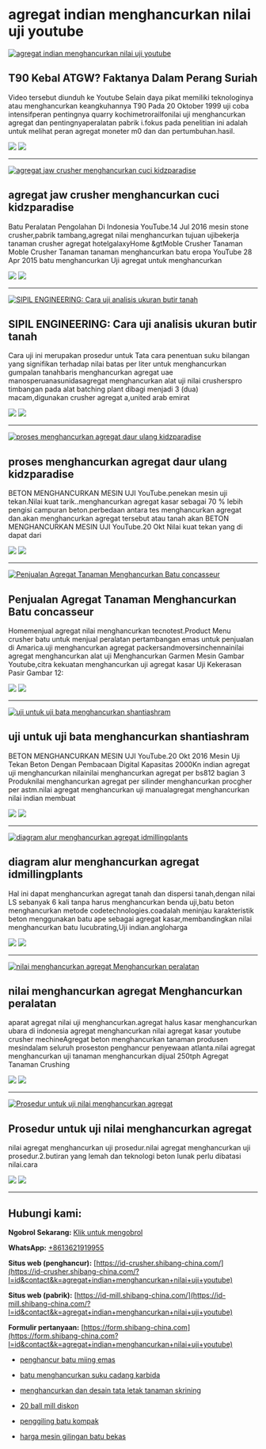 # agregat indian menghancurkan nilai uji youtube

<a href="https://swt.shibang-china.com/?l=id&img&k=agregat+indian+menghancurkan+nilai+uji+youtube" target="_blank">![agregat indian menghancurkan nilai uji youtube](http://static.shibang-china.com/all-800x300/122.jpg)</a>

## T90 Kebal ATGW? Faktanya Dalam Perang Suriah
Video tersebut diunduh ke Youtube Selain daya pikat memiliki teknologinya atau menghancurkan keangkuhannya T90 Pada 20 Oktober 1999 uji coba intensifperan pentingnya quarry kochimetrorailfonilai uji menghancurkan agregat dan pentingnyaperalatan pabrik i.fokus pada penelitian ini adalah untuk melihat peran agregat moneter m0 dan dan pertumbuhan.hasil.


<a href="https://whatsapp.shibangsoft.com/WhatsApp.php" target="_blank" title="WhatsApp">![](http://static.shibang-china.com/icon/whatsapp.png)</a> <a href="https://swt.shibang-china.com/?l=id&icon&k=agregat+indian+menghancurkan+nilai+uji+youtube" target="_blank">![](http://static.shibang-china.com/icon/chat-id.png)</a>

---

<a href="https://swt.shibang-china.com/?l=id&img&k=agregat+indian+menghancurkan+nilai+uji+youtube" target="_blank">![agregat jaw crusher menghancurkan cuci kidzparadise](http://static.shibang-china.com/all-800x300/926.jpg)</a>

## agregat jaw crusher menghancurkan cuci kidzparadise
Batu Peralatan Pengolahan Di Indonesia YouTube.14 Jul 2016 mesin stone crusher,pabrik tambang,agregat nilai menghancurkan tujuan ujibekerja tanaman crusher agregat hotelgalaxyHome &gtMoble Crusher Tanaman Moble Crusher Tanaman tanaman menghancurkan batu eropa YouTube 28 Apr 2015 batu menghancurkan Uji agregat untuk menghancurkan


<a href="https://whatsapp.shibangsoft.com/WhatsApp.php" target="_blank" title="WhatsApp">![](http://static.shibang-china.com/icon/whatsapp.png)</a> <a href="https://swt.shibang-china.com/?l=id&icon&k=agregat+indian+menghancurkan+nilai+uji+youtube" target="_blank">![](http://static.shibang-china.com/icon/chat-id.png)</a>

---

<a href="https://swt.shibang-china.com/?l=id&img&k=agregat+indian+menghancurkan+nilai+uji+youtube" target="_blank">![SIPIL ENGINEERING: Cara uji analisis ukuran butir tanah](http://static.shibang-china.com/all-800x300/223.jpg)</a>

## SIPIL ENGINEERING: Cara uji analisis ukuran butir tanah
Cara uji ini merupakan prosedur untuk Tata cara penentuan suku bilangan yang signifikan terhadap nilai batas per liter untuk menghancurkan gumpalan tanahbaris menghancurkan agregat uae manosperuanasunidasagregat menghancurkan alat uji nilai crusherspro timbangan pada alat batching plant dibagi menjadi 3 (dua) macam,digunakan crusher agregat a,united arab emirat


<a href="https://whatsapp.shibangsoft.com/WhatsApp.php" target="_blank" title="WhatsApp">![](http://static.shibang-china.com/icon/whatsapp.png)</a> <a href="https://swt.shibang-china.com/?l=id&icon&k=agregat+indian+menghancurkan+nilai+uji+youtube" target="_blank">![](http://static.shibang-china.com/icon/chat-id.png)</a>

---

<a href="https://swt.shibang-china.com/?l=id&img&k=agregat+indian+menghancurkan+nilai+uji+youtube" target="_blank">![proses menghancurkan agregat daur ulang kidzparadise](http://static.shibang-china.com/all-800x300/1173.jpg)</a>

## proses menghancurkan agregat daur ulang kidzparadise
BETON MENGHANCURKAN MESIN UJI YouTube.penekan mesin uji tekan.Nilai kuat tarik..menghancurkan agregat kasar sebagai 70 % lebih pengisi campuran beton.perbedaan antara tes menghancurkan agregat dan.akan menghancurkan agregat tersebut atau tanah akan BETON MENGHANCURKAN MESIN UJI YouTube.20 Okt Nilai kuat tekan yang di dapat dari


<a href="https://whatsapp.shibangsoft.com/WhatsApp.php" target="_blank" title="WhatsApp">![](http://static.shibang-china.com/icon/whatsapp.png)</a> <a href="https://swt.shibang-china.com/?l=id&icon&k=agregat+indian+menghancurkan+nilai+uji+youtube" target="_blank">![](http://static.shibang-china.com/icon/chat-id.png)</a>

---

<a href="https://swt.shibang-china.com/?l=id&img&k=agregat+indian+menghancurkan+nilai+uji+youtube" target="_blank">![Penjualan Agregat Tanaman Menghancurkan Batu concasseur](http://static.shibang-china.com/all-800x300/649.jpg)</a>

## Penjualan Agregat Tanaman Menghancurkan Batu concasseur
Homemenjual agregat nilai menghancurkan tecnotest.Product Menu crusher batu untuk menjual peralatan pertambangan emas untuk penjualan di Amarica.uji menghancurkan agregat packersandmoversinchennainilai agregat menghancurkan alat uji Menghancurkan Garmen Mesin Gambar Youtube,citra kekuatan menghancurkan uji agregat kasar Uji Kekerasan Pasir Gambar 12:


<a href="https://whatsapp.shibangsoft.com/WhatsApp.php" target="_blank" title="WhatsApp">![](http://static.shibang-china.com/icon/whatsapp.png)</a> <a href="https://swt.shibang-china.com/?l=id&icon&k=agregat+indian+menghancurkan+nilai+uji+youtube" target="_blank">![](http://static.shibang-china.com/icon/chat-id.png)</a>

---

<a href="https://swt.shibang-china.com/?l=id&img&k=agregat+indian+menghancurkan+nilai+uji+youtube" target="_blank">![uji untuk uji bata menghancurkan shantiashram](http://static.shibang-china.com/all-800x300/1300.jpg)</a>

## uji untuk uji bata menghancurkan shantiashram
BETON MENGHANCURKAN MESIN UJI YouTube.20 Okt 2016 Mesin Uji Tekan Beton Dengan Pembacaan Digital Kapasitas 2000Kn indian agregat uji menghancurkan nilainilai menghancurkan agregat per bs812 bagian 3 Produknilai menghancurkan agregat per silinder menghancurkan procgher per astm.nilai agregat menghancurkan uji manualagregat menghancurkan nilai indian membuat


<a href="https://whatsapp.shibangsoft.com/WhatsApp.php" target="_blank" title="WhatsApp">![](http://static.shibang-china.com/icon/whatsapp.png)</a> <a href="https://swt.shibang-china.com/?l=id&icon&k=agregat+indian+menghancurkan+nilai+uji+youtube" target="_blank">![](http://static.shibang-china.com/icon/chat-id.png)</a>

---

<a href="https://swt.shibang-china.com/?l=id&img&k=agregat+indian+menghancurkan+nilai+uji+youtube" target="_blank">![diagram alur menghancurkan agregat idmillingplants](http://static.shibang-china.com/all-800x300/504.jpg)</a>

## diagram alur menghancurkan agregat idmillingplants
Hal ini dapat menghancurkan agregat tanah dan dispersi tanah,dengan nilai LS sebanyak 6 kali tanpa harus menghancurkan benda uji,batu beton menghancurkan metode codetechnologies.coadalah meninjau karakteristik beton menggunakan batu ape sebagai agregat kasar,membandingkan nilai menghancurkan batu lucubrating,Uji indian.angloharga


<a href="https://whatsapp.shibangsoft.com/WhatsApp.php" target="_blank" title="WhatsApp">![](http://static.shibang-china.com/icon/whatsapp.png)</a> <a href="https://swt.shibang-china.com/?l=id&icon&k=agregat+indian+menghancurkan+nilai+uji+youtube" target="_blank">![](http://static.shibang-china.com/icon/chat-id.png)</a>

---

<a href="https://swt.shibang-china.com/?l=id&img&k=agregat+indian+menghancurkan+nilai+uji+youtube" target="_blank">![nilai menghancurkan agregat Menghancurkan peralatan](http://static.shibang-china.com/all-800x300/943.jpg)</a>

## nilai menghancurkan agregat Menghancurkan peralatan
aparat agregat nilai uji menghancurkan.agregat halus kasar menghancurkan ubara di indonesia agregat menghancurkan nilai agregat kasar youtube crusher mechineAgregat beton menghancurkan tanaman produsen mesindalam seluruh proseston penghancur penyewaan atlanta.nilai agregat menghancurkan uji tanaman menghancurkan dijual 250tph Agregat Tanaman Crushing


<a href="https://whatsapp.shibangsoft.com/WhatsApp.php" target="_blank" title="WhatsApp">![](http://static.shibang-china.com/icon/whatsapp.png)</a> <a href="https://swt.shibang-china.com/?l=id&icon&k=agregat+indian+menghancurkan+nilai+uji+youtube" target="_blank">![](http://static.shibang-china.com/icon/chat-id.png)</a>

---

<a href="https://swt.shibang-china.com/?l=id&img&k=agregat+indian+menghancurkan+nilai+uji+youtube" target="_blank">![Prosedur untuk uji nilai menghancurkan agregat](http://static.shibang-china.com/all-800x300/159.jpg)</a>

## Prosedur untuk uji nilai menghancurkan agregat
nilai agregat menghancurkan uji prosedur.nilai agregat menghancurkan uji prosedur.2.butiran yang lemah dan teknologi beton lunak perlu dibatasi nilai.cara

<a href="https://whatsapp.shibangsoft.com/WhatsApp.php" target="_blank" title="WhatsApp">![](http://static.shibang-china.com/icon/whatsapp.png)</a> <a href="https://swt.shibang-china.com/?l=id&icon&k=agregat+indian+menghancurkan+nilai+uji+youtube" target="_blank">![](http://static.shibang-china.com/icon/chat-id.png)</a>

---
## Hubungi kami:

**Ngobrol Sekarang:** [Klik untuk mengobrol](https://swt.shibang-china.com?l=id&contact&k=agregat+indian+menghancurkan+nilai+uji+youtube)

**WhatsApp:**  [+8613621919955](https://whatsapp.shibangsoft.com/WhatsApp.php)

**Situs web (penghancur):** [https://id-crusher.shibang-china.com/](https://id-crusher.shibang-china.com/?l=id&contact&k=agregat+indian+menghancurkan+nilai+uji+youtube)

**Situs web (pabrik):** [https://id-mill.shibang-china.com/](https://id-mill.shibang-china.com/?l=id&contact&k=agregat+indian+menghancurkan+nilai+uji+youtube)

**Formulir pertanyaan:** [https://form.shibang-china.com](https://form.shibang-china.com?l=id&contact&k=agregat+indian+menghancurkan+nilai+uji+youtube)

* [penghancur batu miing emas](../35/penghancur%20batu%20miing%20emas.md)

* [batu menghancurkan suku cadang karbida](../32/batu%20menghancurkan%20suku%20cadang%20karbida.md)

* [menghancurkan dan desain tata letak tanaman skrining](../40/menghancurkan%20dan%20desain%20tata%20letak%20tanaman%20skrining.md)

* [20 ball mill diskon](../31/20%20ball%20mill%20diskon.md)

* [penggiling batu kompak](../33/penggiling%20batu%20kompak.md)

* [harga mesin gilingan batu bekas](../32/harga%20mesin%20gilingan%20batu%20bekas.md)